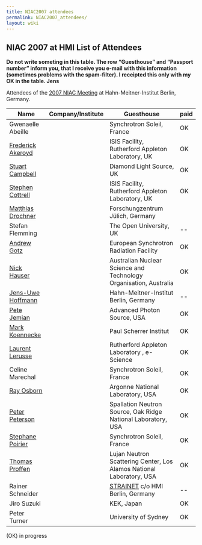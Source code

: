 ```yaml
---
title: NIAC2007 attendees
permalink: NIAC2007_attendees/
layout: wiki
---
```


NIAC 2007 at HMI List of Attendees
----------------------------------

**Do not write someting in this table. The row “Guesthouse” and
“Passport number” inform you, that I receive you e-mail with this
information (sometimes problems with the spam-filter). I receipted this
only with my OK in the table. Jens**

Attendees of the [2007 NIAC Meeting](NIAC2007 "wikilink") at
Hahn-Meitner-Institut Berlin, Germany.

| Name                                                      | Company/Institute                                                      | Guesthouse | paid |
|-----------------------------------------------------------|------------------------------------------------------------------------|------------|------|
| Gwenaelle Abeille                                         | | Synchrotron Soleil, France                                           | OK         | OK   |
| [Frederick Akeroyd](User%3AFreddie_Akeroyd "wikilink")    | | ISIS Facility, Rutherford Appleton Laboratory, UK                    | OK         |      |
| [Stuart Campbell](User%3AStuart_Campbell "wikilink")      | | Diamond Light Source, UK                                             | OK         |      |
| [Stephen Cottrell](User%3ASteve_Cottrell "wikilink")      | | ISIS Facility, Rutherford Appleton Laboratory, UK                    | OK         |      |
| [Matthias Drochner](User%3AMatthias_Drochner "wikilink")  | | Forschungzentrum Jülich, Germany                                     |            |      |
| Stefan Flemming                                           | | The Open University, UK                                              | --         | OK   |
| [Andrew Gotz](User%3AAndy_Gotz "wikilink")                | | European Synchrotron Radiation Facility                              | OK         |      |
| [Nick Hauser](User%3Anick "wikilink")                     | | Australian Nuclear Science and Technology Organisation, Australia    | OK         |      |
| [ Jens-Uwe Hoffmann](User%3AJens-Uwe_Hoffmann "wikilink") | | Hahn-Meitner-Institut Berlin, Germany                                | --         | OK   |
| [Pete Jemian](User%3APete_Jemian "wikilink")              | | Advanced Photon Source, USA                                          | OK         |      |
| [Mark Koennecke](User%3AMark_Koennecke "wikilink")        | | Paul Scherrer Institut                                               | OK         |      |
| [Laurent Lerusse](User%3AL.lerusse "wikilink")            | | Rutherford Appleton Laboratory , e-Science                           | OK         |      |
| Celine Marechal                                           | | Synchrotron Soleil, France                                           | OK         | OK   |
| [Ray Osborn](User%3ARay_Osborn "wikilink")                | | Argonne National Laboratory, USA                                     | OK         |      |
| [Peter Peterson](User%3APeter_Peterson "wikilink")        | | Spallation Neutron Source, Oak Ridge National Laboratory, USA        | OK         | OK   |
| [Stephane Poirier](User%3AStephane_Poirier "wikilink")    | | Synchrotron Soleil, France                                           | OK         | OK   |
| [Thomas Proffen](User%3AThomas_Proffen "wikilink")        | | Lujan Neutron Scattering Center, Los Alamos National Laboratory, USA | OK         | OK   |
| Rainer Schneider                                          | | [STRAINET](http://www.strainet.org) c/o HMI Berlin, Germany          | --         | OK   |
| Jiro Suzuki                                               | | KEK, Japan                                                           | OK         | OK   |
| Peter Turner                                              | | University of Sydney                                                 | OK         |      |

(OK) in progress
